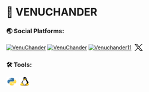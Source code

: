 <h1 align="left">👤 VENUCHANDER</h1>
<h3 align="left">🌏 Social Platforms:</h3>
<p align="left">
<a href="https://www.reddit.com/user/VenuChander" target="blank"><img align="center" src="https://raw.githubusercontent.com/rahuldkjain/github-profile-readme-generator/master/src/images/icons/Social/reddit.svg" alt="VenuChander" width="30" height="25"/></a>
<a href="https://discord.gg/BrJ8zCxT" target="blank"><img align="center" src="https://raw.githubusercontent.com/rahuldkjain/github-profile-readme-generator/master/src/images/icons/Social/discord.svg" alt="VenuChander" width="30" height="25"/></a>
<a href="https://www.hackerrank.com/profile/venuchander11" target="blank"><img align="center" src="https://raw.githubusercontent.com/rahuldkjain/github-profile-readme-generator/master/src/images/icons/Social/hackerrank.svg" alt="Venuchander11" width="30" height="25"/></a>
<a href="https://twitter.com/venuchander1" target="blank"><img align="center" src="https://raw.githubusercontent.com/Automattic/social-logos/bd24586abc50c0d8a04f97caad5286cda2fb5183/svg-min-react/x.svg" alt="chandervenu" width="30" height="25"/></a>
<h3 align="left">🛠️ Tools:</h3>
<a href="https://www.python.org" target="_blank" rel="noreferrer"> <img src="https://raw.githubusercontent.com/devicons/devicon/master/icons/python/python-original.svg" alt="python" width="30" height="25"/></a> 
<a href="https://www.linux.org/" target="_blank" rel="noreferrer"> <img src="https://raw.githubusercontent.com/devicons/devicon/master/icons/linux/linux-original.svg" alt="linux" width="30" height="25"/></a>
</p>
